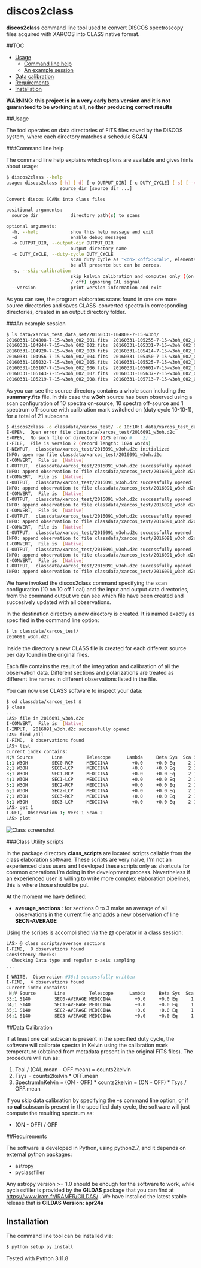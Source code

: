 # discos2class

**discos2class** command line tool used to 
convert DISCOS spectroscopy files acquired with XARCOS into CLASS native format.

##TOC

* [Usage](#usage)
  - [Command line help](#command-line-help)
  - [An example session](#an-example-session)
* [Data calibration](#data-calibration)
* [Requirements](#requirements)
* [Installation](#installation)


**WARNING: this project is in a very early beta version and it is not 
guaranteed to be working at all, neither producing correct results**

##Usage

The tool operates on data directories of FITS files saved by the DISCOS system,
where each directory matches a schedule **SCAN**

###Command line help

The command line help explains which options are available and gives hints about
usage:


```bash
$ discos2class --help
usage: discos2class [-h] [-d] [-o OUTPUT_DIR] [-c DUTY_CYCLE] [-s] [--version]
                    source_dir [source_dir ...]

Convert discos SCANs into class files

positional arguments:
  source_dir            directory path(s) to scans

optional arguments:
  -h, --help            show this help message and exit
  -d                    enable debug messages
  -o OUTPUT_DIR, --output-dir OUTPUT_DIR
                        output directory name
  -c DUTY_CYCLE, --duty-cycle DUTY_CYCLE
                        scan duty cycle as "<on>:<off>:<cal>", elements must
                        be all presente but can be zeroes.
  -s, --skip-calibration
                        skip kelvin calibration and computes only ((on - off)
                        / off) ignoring CAL signal
  --version             print version information and exit

```

As you can see, the program elaborates scans found in one ore more source 
directories and saves CLASS-converted spectra in corresponding directories, 
created in an output directory folder. 

###An example session

```bash
$ ls data/xarcos_test_data_set/20160331-104808-7-15-w3oh/
20160331-104808-7-15-w3oh_002_001.fits  20160331-105255-7-15-w3oh_002_009.fits  20160331-105749-7-15-w3oh_002_017.fits
20160331-104844-7-15-w3oh_002_002.fits  20160331-105331-7-15-w3oh_002_010.fits  20160331-105825-7-15-w3oh_002_018.fits
20160331-104920-7-15-w3oh_002_003.fits  20160331-105414-7-15-w3oh_002_011.fits  20160331-105900-7-15-w3oh_002_019.fits
20160331-104956-7-15-w3oh_002_004.fits  20160331-105450-7-15-w3oh_002_012.fits  20160331-105936-7-15-w3oh_002_020.fits
20160331-105032-7-15-w3oh_002_005.fits  20160331-105525-7-15-w3oh_002_013.fits  20160331-110012-7-15-w3oh_002_021.fits
20160331-105107-7-15-w3oh_002_006.fits  20160331-105601-7-15-w3oh_002_014.fits  summary.fits
20160331-105143-7-15-w3oh_002_007.fits  20160331-105637-7-15-w3oh_002_015.fits
20160331-105219-7-15-w3oh_002_008.fits  20160331-105713-7-15-w3oh_002_016.fits
```

As you can see the source directory contains a whole scan including the 
**summary.fits** file. In this case the **w3oh** source has been observed using a
scan configuration of 10 spectra on-source, 10 spectra off-source and 1 spectrum 
off-source with calibration mark switched on (duty cycle 10-10-1), for a total of 21 subscans.

```bash
$ discos2class -o classdata/xarcos_test/ -c 10:10:1 data/xarcos_test_data_set/20160331-104808-7-15-w3oh
E-OPEN,  Open error file classdata/xarcos_test/2016091_w3oh.d2c
E-OPEN,  No such file or directory (O/S errno #    2)
I-FILE,  File is version 2 (record length: 1024 words)
I-NEWPUT,  classdata/xarcos_test/2016091_w3oh.d2c initialized
INFO: open new file classdata/xarcos_test/2016091_w3oh.d2c
I-CONVERT,  File is  [Native]
I-OUTPUT,  classdata/xarcos_test/2016091_w3oh.d2c successfully opened
INFO: append observation to file classdata/xarcos_test/2016091_w3oh.d2c
I-CONVERT,  File is  [Native]
I-OUTPUT,  classdata/xarcos_test/2016091_w3oh.d2c successfully opened
INFO: append observation to file classdata/xarcos_test/2016091_w3oh.d2c
I-CONVERT,  File is  [Native]
I-OUTPUT,  classdata/xarcos_test/2016091_w3oh.d2c successfully opened
INFO: append observation to file classdata/xarcos_test/2016091_w3oh.d2c
I-CONVERT,  File is  [Native]
I-OUTPUT,  classdata/xarcos_test/2016091_w3oh.d2c successfully opened
INFO: append observation to file classdata/xarcos_test/2016091_w3oh.d2c
I-CONVERT,  File is  [Native]
I-OUTPUT,  classdata/xarcos_test/2016091_w3oh.d2c successfully opened
INFO: append observation to file classdata/xarcos_test/2016091_w3oh.d2c
I-CONVERT,  File is  [Native]
I-OUTPUT,  classdata/xarcos_test/2016091_w3oh.d2c successfully opened
INFO: append observation to file classdata/xarcos_test/2016091_w3oh.d2c
I-CONVERT,  File is  [Native]
I-OUTPUT,  classdata/xarcos_test/2016091_w3oh.d2c successfully opened
INFO: append observation to file classdata/xarcos_test/2016091_w3oh.d2c

```

We have invoked the discos2class command specifying the scan configuration (10 on 10 off 1 cal)
and the input and output data directories, from the command output we can see
which file have been created and succesively updated with all observations.

In the destination directory a new directory is created. It is named exactly as 
specified in the command line option:

```bash
$ ls classdata/xarcos_test/
2016091_w3oh.d2c
```

Inside the directory a new CLASS file is created for each different source per 
day found in the original files.

Each file contains the result of the integration and calibration of all the observation
data. Different sections and polarizations are treated as different line names
in different observations listed in the file.

You can now use CLASS software to inspect your data: 

```bash
$ cd classdata/xarcos_test $
$ class
...
LAS> file in 2016091_w3oh.d2c
I-CONVERT,  File is  [Native]
I-INPUT,  2016091_w3oh.d2c successfully opened
LAS> find /all
I-FIND,  8 observations found
LAS> list
Current index contains:
N;V Source       Line         Telescope      Lambda     Beta Sys  Sca Sub
1;1 W3OH         SEC0-RCP     MEDICINA         +0.0     +0.0 Eq     2 1
2;1 W3OH         SEC0-LCP     MEDICINA         +0.0     +0.0 Eq     2 1
3;1 W3OH         SEC1-RCP     MEDICINA         +0.0     +0.0 Eq     2 1
4;1 W3OH         SEC1-LCP     MEDICINA         +0.0     +0.0 Eq     2 1
5;1 W3OH         SEC2-RCP     MEDICINA         +0.0     +0.0 Eq     2 1
6;1 W3OH         SEC2-LCP     MEDICINA         +0.0     +0.0 Eq     2 1
7;1 W3OH         SEC3-RCP     MEDICINA         +0.0     +0.0 Eq     2 1
8;1 W3OH         SEC3-LCP     MEDICINA         +0.0     +0.0 Eq     2 1
LAS> get 1
I-GET,  Observation 1; Vers 1 Scan 2
LAS> plot
```
![Class screenshot](class_screenshot.png?raw=true "Class Screenshot")

###Class Utility scripts

In the package directory **class_scripts** are located scripts callable from the
class elaboration software. These scripts are very naive, I'm not an experienced 
class users and I devloped these scripts only as shortcuts for common operations
I'm doing in the development process. Nevertheless if an experienced user is
willing to write more complex elaboration pipelines, this is where those should be put.

At the moment we have defined: 

  * **average_sections** : for sections 0 to 3 make an average of all observations
     in the current file and adds a new observation of line **SECN-AVERAGE**
     
Using the scripts is accomplished via the **@** operator in a class session:

```bash
LAS> @ class_scripts/average_sections
I-FIND,  8 observations found
Consistency checks:
  Checking Data type and regular x-axis sampling
...

I-WRITE,  Observation #36;1 successfully written
I-FIND,  4 observations found
Current index contains:
 N;V Source       Line         Telescope      Lambda     Beta Sys  Sca Sub
33;1 S140         SEC0-AVERAGE MEDICINA         +0.0     +0.0 Eq     1 1
34;1 S140         SEC1-AVERAGE MEDICINA         +0.0     +0.0 Eq     1 1
35;1 S140         SEC2-AVERAGE MEDICINA         +0.0     +0.0 Eq     1 1
36;1 S140         SEC3-AVERAGE MEDICINA         +0.0     +0.0 Eq     1 1
```

##Data Calibration

If at least one **cal** subscan is present in the specified duty cycle, the software
will calibrate spectra in Kelvin using the calibration mark temperature (obtained
from metadata present in the original FITS files). The procedure will run as:

1. Tcal / (CAL.mean - OFF.mean) = counts2kelvin
2. Tsys = counts2kelvin * OFF.mean
3. SpectrumInKelvin = (ON - OFF) * counts2kelvin = (ON - OFF) * Tsys / OFF.mean

If you skip data calibration by specifying the **-s** command line option, or if
no **cal** subscan is present in the specified duty cycle, the software will just
compute the resulting spectrum as:
 
* (ON - OFF) / OFF

##Requirements

The software is developed in Python, using python2.7, and it depends on  
external python packages:

* astropy
* pyclassfiller

Any astropy version >= 1.0 should be enough for the software to work, while 
pyclassfiller is provided by the **GILDAS** package that you can find at 
https://www.iram.fr/IRAMFR/GILDAS/ . We have installed the latest stable release 
that is **GILDAS Version: apr24a**

## Installation

The command line tool can be installed via:

```bash
$ python setup.py install
```

Tested with Python 3.11.8






 
